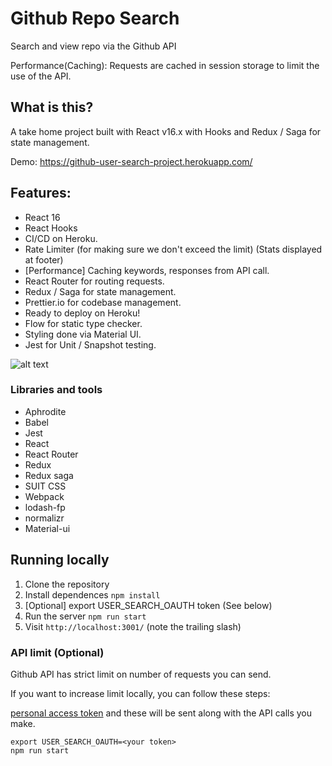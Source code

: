 # Github Repo Search

Search and view repo via the Github API

Performance(Caching): Requests are cached in session storage to limit the use of the API.

## What is this?

A take home project built with React v16.x with Hooks and Redux / Saga for state management.

Demo: https://github-user-search-project.herokuapp.com/

## Features:

- React 16
- React Hooks
- CI/CD on Heroku.
- Rate Limiter (for making sure we don't exceed the limit) (Stats displayed at footer)
- [Performance] Caching keywords, responses from API call.
- React Router for routing requests.
- Redux / Saga for state management.
- Prettier.io for codebase management.
- Ready to deploy on Heroku!
- Flow for static type checker.
- Styling done via Material UI.
- Jest for Unit / Snapshot testing.

![alt text](https://i.ibb.co/KVqr1gb/Screen-Shot-2020-06-05-at-2-17-54-PM.png 'Testing')

### Libraries and tools

- Aphrodite
- Babel
- Jest
- React
- React Router
- Redux
- Redux saga
- SUIT CSS
- Webpack
- lodash-fp
- normalizr
- Material-ui

## Running locally

1. Clone the repository
2. Install dependences `npm install`
3. [Optional] export USER_SEARCH_OAUTH token (See below)
4. Run the server `npm run start`
5. Visit `http://localhost:3001/` (note the trailing slash)

### API limit (Optional)

Github API has strict limit on number of requests you can send.

If you want to increase limit locally, you can follow these steps:

[personal access token](https://github.com/blog/1509-personal-api-tokens) and these will be sent along with the API calls you make.

```
export USER_SEARCH_OAUTH=<your token>
npm run start
```
